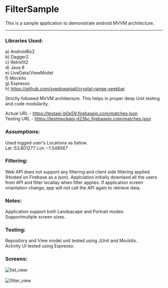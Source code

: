 # FilterSample
This is a sample application to demonstrate android MVVM architecture.

---
### Libraries Used:
a) AndroidRx2</br> 
b) Dagger2</br>
c) Retrofit2</br>
d) Java 8</br>
e) LiveData/ViewModel</br>
f) Mockito</br>
g) Espresso</br>
h) https://github.com/syedowaisali/crystal-range-seekbar</br>

Strictly followed MVVM architecture. This helps in proper deep Unit testing and code modularity.</br>

Actual URL -  https://testapi-b0e59.firebaseio.com/matches.json</br>
Testing URL -  https://testmockapi-d23bc.firebaseio.com/matches.json</br>

### Assumptions:
Used logged user's Locations as below.</br>
Lat :53.801277
Lon :-1.548567 

### Filtering:
Web API does not support any filtering and client side filtering applied.(Hosted on Firebase as a json).
Applciation initially downlaod all the users from API and filter locallay when filter applies.
If application screen oriantation change, app will not call the API again to retrieve data.

### Notes:
Application support both Landsacape and Portrait modes.</br>
Supportmultple screen sizes.

### Testing:
Repository and View model unit tested using JUnit and Mockito.</br>
Activity UI tested using Espresso.</br>

### Screens:
![list_view](https://user-images.githubusercontent.com/5441853/61299244-4b6fb300-a812-11e9-8bc7-83cca21815a0.png)
</br></br>
![filter_view](https://user-images.githubusercontent.com/5441853/61299249-4d397680-a812-11e9-81ae-d4d6a2ce3098.png)
